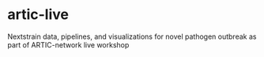 # artic-live
Nextstrain data, pipelines, and visualizations for novel pathogen outbreak as part of ARTIC-network live workshop
